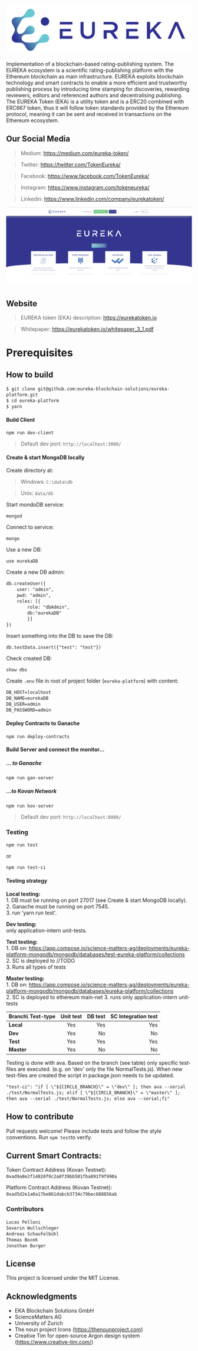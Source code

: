 ![Eureka Token Logo](public/img/logos/eureka.svg)

Implementation of a blockchain-based rating-publishing system. The EUREKA
ecosystem is a scientific rating-publishing platform with the Ethereum
blockchain as main infrastructure. EUREKA exploits blockchain technology and
smart contracts to enable a more efficient and trustworthy publishing process by
introducing time stamping for discoveries, rewarding reviewers, editors and
referenced authors and decentralising publishing. The EUREKA Token (EKA) is a
utility token and is a ERC20 combined with ERC667 token, thus it will follow
token standards provided by the Ethereum protocol, meaning it can be sent and
received in transactions on the Ethereum ecosystem.

## Our Social Media
> Medium: https://medium.com/eureka-token/

> Twitter: https://twitter.com/TokenEureka/

> Facebook: https://www.facebook.com/TokenEureka/

> Instagram: https://www.instagram.com/tokeneureka/

> Linkedin: https://www.linkedin.com/company/eurekatoken/

![Eureka Token Logo](public/img/platform/1.png)

## Website

> EUREKA token (EKA) description: https://eurekatoken.io

> Whitepaper: https://eurekatoken.io/whitepaper_3_1.pdf




# Prerequisites

## How to build

```
$ git clone git@github.com:eureka-blockchain-solutions/eureka-platform.git
$ cd eureka-platform
$ yarn
```

#### Build Client

```
npm run dev-client
```

> Default dev port: `http://localhost:3000/`

#### Create & start MongoDB locally

Create directory at:

> Windows:  `C:\data\db`

> Unix:     `data/db`

Start mondoDB service:
```
mongod
```

Connect to service:
```
mongo
```

Use a new DB:
```
use eurekaDB
```

Create a new DB admin:
```
db.createUser({
	user: "admin",
	pwd: "admin",
	roles: [{
		role: "dbAdmin",
		db:"eurekaDB"
		}]
})
```

Insert something into the DB to save the DB:
```
db.testData.insert({"test": "test"})
```

Check created DB:
```
show dbs
```

Create ``.env`` file in root of project folder (``eureka-platform``) with content:
```
DB_HOST=localhost
DB_NAME=eurekaDB
DB_USER=admin
DB_PASSWORD=admin
```

#### Deploy Contracts to Ganache

```
npm run deploy-contracts
```

#### Build Server and connect the monitor...
##### ... to Ganache
```
npm run gan-server
```

##### ...to Kovan Network
```
npm run kov-server
```

> Default dev port: `http://localhost:8080/`

### Testing

```
npm run test
```
or 
```
npm run test-ci
```

#### Testing strategy

**Local testing:**  
    1. DB must be running on port 27017 (see Create & start MongoDB locally).   
    2. Ganache must be running on port 7545.  
    3. run 'yarn run test'.

**Dev testing:**  
    only application-intern unit-tests.
    
**Test testing:**  
    1. DB on: https://app.compose.io/science-matters-ag/deployments/eureka-platform-mongodb/mongodb/databases/test-eureka-platform/collections  
    2. SC is deployed to //TODO  
    3. Runs all types of tests
    
**Master testing:**  
    1. DB on:  https://app.compose.io/science-matters-ag/deployments/eureka-platform-mongodb/mongodb/databases/eureka-platform/collections  
    2. SC is deployed to ethereum main-net
    3. runs only application-intern unit-tests
     
| Branch\ Test-type       | Unit test        | DB test  | SC Integration test |
| ----------------------- |:----------------:| --------:|--------------------:|
| **Local**               |        Yes       |   Yes    |        Yes          |
| **Dev**                 |        Yes       |   No     |        No           |
| **Test**                |        Yes       |   Yes    |        Yes          |
| **Master**              |        Yes       |   No     |        No           |

Testing is done with ava. Based on the branch (see table) only specific test-files are executed. (e.g. on 'dev' only the file NormalTests.js).
When new test-files are created the script in package.json needs to be updated.

```
"test-ci": "if [ \"${CIRCLE_BRANCH}\" = \"dev\" ]; then ava --serial ./test/NormalTests.js; elif [ \"${CIRCLE_BRANCH}\" = \"master\" ]; then ava --serial ./test/NormalTests.js; else ava --serial;fi"
```

## How to contribute

Pull requests welcome! Please include tests and follow the style conventions.
Run `npm test`to verify.

## Current Smart Contracts:

Token Contract Address (Kovan Testnet): `0xad9a8e2f14820f9c2a8f39bb501fba891f9f990a`

Platform Contract Address (Kovan Testnet): `0xad5d2e1a0a17be861dabcb3734c79bec688856ab`


### Contributors

```
Lucas Pelloni
Severin Wullschleger
Andreas Schaufelbühl
Thomas Bocek
Jonathan Burger
```

## License

This project is licensed under the MIT License.

## Acknowledgments
* EKA Blockchain Solutions GmbH
* ScienceMatters AG
* University of Zurich
* The noun project Icons (https://thenounproject.com)
* Creative Tim for open-source Argon design system (https://www.creative-tim.com/)
